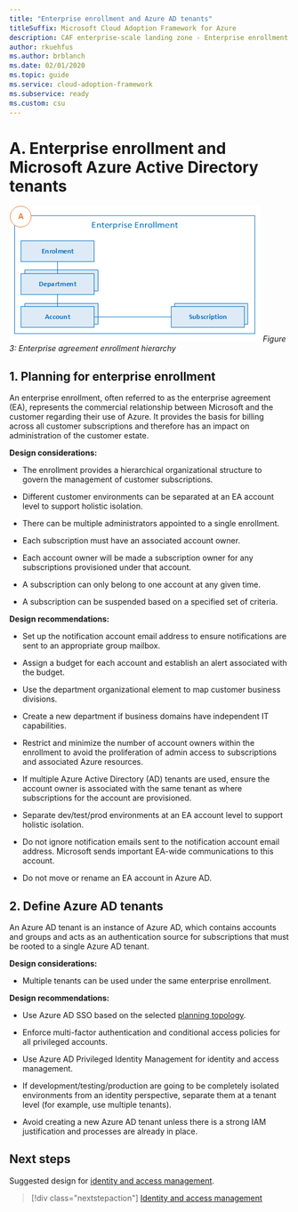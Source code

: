 ```yaml
---
title: "Enterprise enrollment and Azure AD tenants"
titleSuffix: Microsoft Cloud Adoption Framework for Azure
description: CAF enterprise-scale landing zone - Enterprise enrollment and Azure AD tenants
author: rkuehfus
ms.author: brblanch
ms.date: 02/01/2020
ms.topic: guide
ms.service: cloud-adoption-framework
ms.subservice: ready
ms.custom: csu
---
```


# A. Enterprise enrollment and Microsoft Azure Active Directory tenants

![EA enrollment](./media/ea.png)
_Figure 3: Enterprise agreement enrollment hierarchy_

## 1. Planning for enterprise enrollment

An enterprise enrollment, often referred to as the enterprise agreement (EA), represents the commercial relationship between Microsoft and the customer regarding their use of Azure. It provides the basis for billing across all customer subscriptions and therefore has an impact on administration of the customer estate.

**Design considerations:**

- The enrollment provides a hierarchical organizational structure to govern the management of customer subscriptions.

- Different customer environments can be separated at an EA account level to support holistic isolation.

- There can be multiple administrators appointed to a single enrollment.

- Each subscription must have an associated account owner.

- Each account owner will be made a subscription owner for any subscriptions provisioned under that account.

- A subscription can only belong to one account at any given time.

- A subscription can be suspended based on a specified set of criteria.

**Design recommendations:**

- Set up the notification account email address to ensure notifications are sent to an appropriate group mailbox.

- Assign a budget for each account and establish an alert associated with the budget.

- Use the department organizational element to map customer business divisions.

- Create a new department if business domains have independent IT capabilities.

- Restrict and minimize the number of account owners within the enrollment to avoid the proliferation of admin access to subscriptions and associated Azure resources.

- If multiple Azure Active Directory (AD) tenants are used, ensure the account owner is associated with the same tenant as where subscriptions for the account are provisioned.

- Separate dev/test/prod environments at an EA account level to support holistic isolation.

<!-- -->

- Do not ignore notification emails sent to the notification account email address. Microsoft sends important EA-wide communications to this account.

- Do not move or rename an EA account in Azure AD.

## 2. Define Azure AD tenants

An Azure AD tenant is an instance of Azure AD, which contains accounts and groups and acts as an authentication source for subscriptions that must be rooted to a single Azure AD tenant.

**Design considerations:**

- Multiple tenants can be used under the same enterprise enrollment.

**Design recommendations:**

- Use Azure AD SSO based on the selected [planning topology](/azure/active-directory/hybrid/plan-connect-topologies).

- Enforce multi-factor authentication and conditional access policies for all privileged accounts.

- Use Azure AD Privileged Identity Management for identity and access management.

<!-- docsTest:ignore Dev/Test/Prod -->

- If development/testing/production are going to be completely isolated environments from an identity perspective, separate them at a tenant level (for example, use multiple tenants).

<!-- -->

- Avoid creating a new Azure AD tenant unless there is a strong IAM justification and processes are already in place.

## Next steps

Suggested design for [identity and access management](./b-identity-and-access-management.md).

> [!div class="nextstepaction"]
> [Identity and access management](./b-identity-and-access-management.md)
